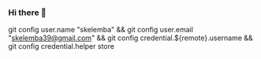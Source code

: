 ### Hi there 👋

<!--
**skelemba/skelemba** is a ✨ _special_ ✨ repository because its `README.md` (this file) appears on your GitHub profile.

Here are some ideas to get you started:

- 🔭 I’m currently working on ...
- 🌱 I’m currently learning ...
- 👯 I’m looking to collaborate on ...
- 🤔 I’m looking for help with ...
- 💬 Ask me about ...
- 📫 How to reach me: ...
- 😄 Pronouns: ...
- ⚡ Fun fact: ...
-->


git config user.name "skelemba" && git config user.email "skelemba39@gmail.com" && git config credential.${remote}.username <skelemba> && git config credential.helper store

